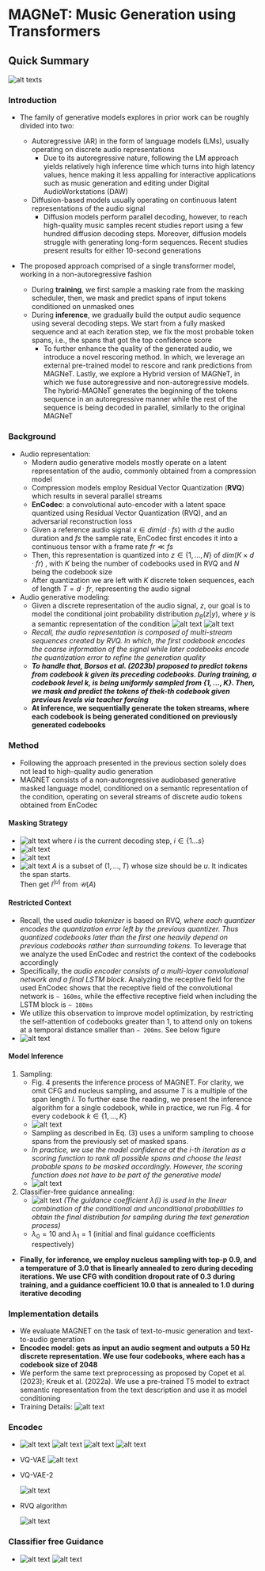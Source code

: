 # MAGNeT: Music Generation using Transformers

## Quick Summary
![alt texts](images/image.png)
### Introduction
* The family of generative models explores in prior work can be roughly divided into two:
    * Autoregressive (AR) in the form of language models (LMs), usually operating on discrete audio representations
        * Due to its autoregressive nature, following the LM approach yields relatively high
        inference time which turns into high latency values, hence making it less appalling for interactive
        applications such as music generation and editing under Digital AudioWorkstations (DAW)
    * Diffusion-based models usually operating on continuous latent representations of the audio signal
        * Diffusion models perform parallel decoding, however, to reach high-quality music samples recent studies report using a few hundred diffusion decoding steps. Moreover, diffusion models struggle with generating long-form sequences. Recent studies present results for either 10-second generations

* The proposed approach comprised of a single transformer
model, working in a non-autoregressive fashion
    * During **training**, we first sample a masking rate
from the masking scheduler, then, we mask and predict spans of input tokens conditioned on unmasked ones
    * During **inference**, we gradually build the output audio sequence using several decoding steps. We start from a fully masked sequence and at each iteration step, we fix the most probable token spans, i.e., the spans that got the top confidence score
        * To further enhance the quality of the generated audio, we introduce a novel rescoring method. In which, we leverage an external pre-trained model to rescore and rank predictions from MAGNeT. Lastly, we explore a Hybrid version of MAGNeT, in which we fuse autoregressive and non-autoregressive models. The hybrid-MAGNeT generates the beginning of the tokens sequence in an autoregressive manner while the rest of the sequence is being decoded in parallel, similarly to the original MAGNeT

### Background
* Audio representation:
    * Modern audio generative models mostly operate on a latent representation of the audio, commonly obtained from a compression model
    * Compression models employ Residual Vector Quantization (**RVQ**) which results in several parallel streams
    * **EnCodec**: a convolutional auto-encoder with a latent
    space quantized using Residual Vector Quantization (RVQ), and an adversarial reconstruction loss
    * Given a reference audio signal $x ∈ dim(d·fs)$ with $d$ the audio duration and $fs$ the sample rate, EnCodec first encodes it into a continuous tensor with a frame rate $fr ≪ fs$
    * Then, this representation is quantized into $z ∈ \{1, \ldots , N\}$ of $dim(K×d·fr)$ , with $K$ being the number of codebooks used in RVQ and $N$ being the codebook size
    * After quantization we are left with $K$ discrete token sequences, each of length $T = d·fr$, representing the audio signal
* Audio generative modeling:
    * Given a discrete representation of the audio signal, $z$, our goal is to model the conditional joint probability distribution $p_θ(z|y)$, where $y$ is a semantic representation of the condition
    ![alt text](images/image-1.png)
    ![alt text](images/image-2.png)
    * *Recall, the audio representation is composed of multi-stream sequences created by RVQ. In which, the first codebook encodes the coarse information of the signal while later codebooks encode the
    quantization error to refine the generation quality*
    * ***To handle that, Borsos et al. (2023b) proposed to predict tokens from codebook k given its preceding codebooks. During training, a codebook level $k$, is being uniformly sampled from $\{1, \ldots ,K\}$. Then, we mask and predict the tokens of thek-th codebook given previous levels via teacher forcing***
    * **At inference, we sequentially generate the token
    streams, where each codebook is being generated conditioned on previously generated codebooks**

### Method
* Following the approach presented in the previous section solely does not lead to high-quality audio generation
* MAGNET consists of a non-autoregressive audiobased
generative masked language model, conditioned on a semantic representation of the condition, operating on several streams of discrete audio tokens obtained from EnCodec

#### Masking Strategy
* ![alt text](images/image-3.png) where $i$ is the current decoding step, $i \in \{1 \ldots s\}$
* ![alt text](images/masking_1.png)
* ![alt text](images/masking_2.png)
* ![alt text](images/masking_3.png)
  $A$ is a subset of ${(1, ..., T)}$ whose size should be $u$. It indicates the span starts.\
  Then get $I^{(u)}$ from $\mathcal{U}(A)$ 

#### Restricted Context
* Recall, the used *audio tokenizer* is based on RVQ, *where each quantizer encodes the quantization error left by the previous quantizer. Thus quantized codebooks later than the first one heavily depend on previous codebooks rather than surrounding tokens*. To leverage that we analyze the used EnCodec and restrict the context of the codebooks accordingly
* Specifically, the *audio encoder consists of a multi-layer convolutional network and a final LSTM block*. Analyzing the receptive field for the used EnCodec shows that the receptive field of the convolutional network is `∼ 160ms`, while the effective receptive field when including the LSTM block is `∼ 180ms`
* We utilize this observation to improve model optimization, by restricting the self-attention of codebooks greater than 1, to attend only on tokens at a temporal distance smaller than `∼ 200ms`. See below figure
* ![alt text](images/image-4.png)

#### Model Inference
1. Sampling:
    * Fig. 4 presents the inference process of MAGNET. For clarity, we omit CFG and nucleus sampling,
    and assume $T$ is a multiple of the span length $l$. To further ease the reading, we present the inference
    algorithm for a single codebook, while in practice, we run Fig. 4 for every codebook $k \in \{1, \ldots, K\}$
    * ![alt text](images/image-5.png)
    * Sampling as described in Eq. (3) uses a uniform sampling to choose spans from the previously set of masked spans. 
    * *In practice, we use the model confidence at the i-th iteration as a scoring function to rank all possible spans and choose the least probable spans to be masked accordingly. However, the scoring function does not have to be part of the generative model*
    * ![alt text](images/image-6.png)
2. Classifier-free guidance annealing:
    * ![alt text](images/image-7.png)
    *(The guidance coefficient ${\lambda}(i)$ is used in the linear combination of the conditional and unconditional probabilities to obtain the final distribution for sampling during the text generation process)*
    * ${\lambda}_0=10$ and ${\lambda}_1=1$ (initial and final guidance coefficients respectively)

* **Finally, for inference, we employ nucleus sampling with top-p $0.9$, and a temperature of $3.0$ that is linearly annealed to zero during decoding iterations. We use CFG with condition dropout rate of $0.3$ during training, and a guidance coefficient $10.0$ that is annealed to $1.0$ during iterative decoding**

### Implementation details
* We evaluate MAGNET on the task of text-to-music generation and text-to-audio generation
* **Encodec model: gets as input an audio segment and outputs a 50 Hz discrete representation.
We use four codebooks, where each has a codebook size of 2048**
* We perform the same text preprocessing as proposed by Copet et al. (2023); Kreuk et al. (2022a). We use a pre-trained T5 model to extract semantic representation from the text description and use it
as model conditioning
* Training Details:
![alt text](images/image-8.png)

### Encodec
* ![alt text](images/image-9.png)
  ![alt text](images/encodec_model.png)
  ![alt text](images/enc.png)
  ![alt text](images/RVQ.png)

* VQ-VAE
    ![alt text](images/image-10.png)
* VQ-VAE-2

    ![alt text](images/image-11.png)

* RVQ algorithm

    ![alt text](images/image-12.png)

### Classifier free Guidance
* ![alt text](images/cfg1.png)
  ![alt text](images/cfg2.png)